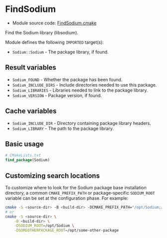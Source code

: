 <!-- This is auto-generated file. -->
# FindSodium

* Module source code: [FindSodium.cmake](https://github.com/petk/php-build-system/blob/master/cmake/cmake/modules/FindSodium.cmake)

Find the Sodium library (libsodium).

Module defines the following `IMPORTED` target(s):

* `Sodium::Sodium` - The package library, if found.

## Result variables

* `Sodium_FOUND` - Whether the package has been found.
* `Sodium_INCLUDE_DIRS` - Include directories needed to use this package.
* `Sodium_LIBRARIES` - Libraries needed to link to the package library.
* `Sodium_VERSION` - Package version, if found.

## Cache variables

* `Sodium_INCLUDE_DIR` - Directory containing package library headers.
* `Sodium_LIBRARY` - The path to the package library.

## Basic usage

```cmake
# CMakeLists.txt
find_package(Sodium)
```

## Customizing search locations

To customize where to look for the Sodium package base
installation directory, a common `CMAKE_PREFIX_PATH` or
package-specific `SODIUM_ROOT` variable can be set at
the configuration phase. For example:

```sh
cmake -S <source-dir> -B <build-dir> -DCMAKE_PREFIX_PATH="/opt/Sodium;/opt/some-other-package"
# or
cmake -S <source-dir> \
    -B <build-dir> \
    -DSODIUM_ROOT=/opt/Sodium \
    -DSOMEOTHERPACKAGE_ROOT=/opt/some-other-package
```
